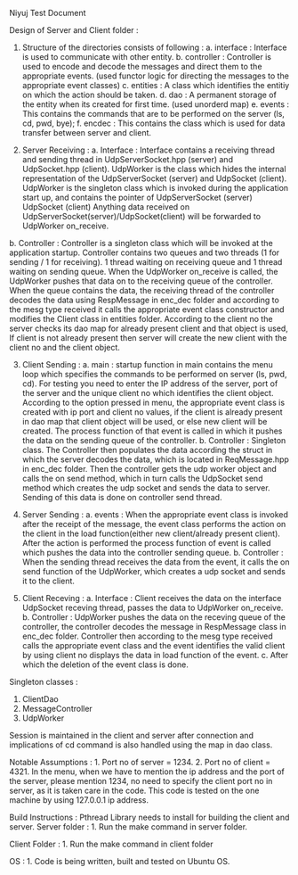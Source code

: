 Niyuj Test Document

Design of Server and Client folder :
1. Structure of the directories consists of following :
 a. interface : Interface is used to communicate with other entity.
 b. controller : Controller is used to encode and decode the messages and direct them to the appropriate events. (used functor logic for directing the messages to the appropriate event classes)
 c. entities : A class which identifies the entitiy on which the action should be taken.
 d. dao : A permanent storage of the entity when its created for first time. (used unorderd map)
 e. events : This contains the commands that are to be performed on the server (ls, cd, pwd, bye);
 f. encdec : This contains the class which is used for data transfer between server and client.

2. Server Receiving :
 a. Interface : 
    Interface contains a receiving thread and sending thread in UdpServerSocket.hpp (server) and UdpSocket.hpp (client).
	UdpWorker is the class which hides the internal representation of the UdpServerSocket (server) and UdpSocket (client).
	UdpWorker is the singleton class which is invoked during the application start up, and contains the pointer of UdpServerSocket (server) UdpSocket (client)
	Anything data received on UdpServerSocket(server)/UdpSocket(client) will be forwarded to UdpWorker on_receive.

 b. Controller : 
	Controller is a singleton class which will be invoked at the application startup.
	Controller contains two queues and two threads (1 for sending / 1 for receiving). 1 thread waiting on receiving queue and 1 thread waiting on sending queue.
	When the UdpWorker on_receive is called, the UdpWorker pushes that data on to the receiving queue of the controller.
	When the queue contains the data, the receiving thread of the controller decodes the data using RespMessage in enc_dec folder and according to the mesg type received it calls the appropriate event class constructor and modifies the Client class in entities folder.
	According to the client no the server checks its dao map for already present client and that object is used, If client is not already present then server will create the new client with the client no and the client object.


3. Client Sending :
 a. main :
	startup function in main contains the menu loop which specifies the commands to be performed on server (ls, pwd, cd).
	For testing you need to enter the IP address of the server, port of the server and the unique client no which identifies the client object.
	According to the option pressed in menu, the appropriate event class is created with ip port and client no values, if the client is already present in dao map that client object will be used, or else new client will be created.
	The process function of that event is called in which it pushes the data on the sending queue of the controller.
 b. Controller :
	Singleton class.
	The Controller then populates the data according the struct in which the server decodes the data, which is located in ReqMessage.hpp in enc_dec folder.
	Then the controller gets the udp worker object and calls the on send method, which in turn calls the UdpSocket send method which creates the udp socket and sends the data to server.
	Sending of this data is done on controller send thread.

4. Server Sending :
 a. events : 
	When the appropriate event class is invoked after the receipt of the message, the event class performs the action on the client in the load function(either new client/already present client).
	After the action is performed the process function of event is called which pushes the data into the controller sending queue.
 b. Controller :
	When the sending thread receives the data from the event, it calls the on send function of the UdpWorker, which creates a udp socket and sends it to the client.

5. Client Receving :
 a. Interface :
	Client receives the data on the interface UdpSocket receving thread, passes the data to UdpWorker on_receive.
 b. Controller :
	UdpWorker pushes the data on the receving queue of the controller, the controller decodes the message in RespMessage class in enc_dec folder.
	Controller then according to the mesg type received calls the appropriate event class and the event identifies the valid client by using client no displays the data in load function of the event.
 c. After which the deletion of the event class is done.
	
	

Singleton classes :
1. ClientDao
2. MessageController
3. UdpWorker

Session is maintained in the client and server after connection and implications of cd command is also handled using the map in dao class.


Notable Assumptions :
	1. Port no of server = 1234.
	2. Port no of client = 4321.
	In the menu, when we have to mention the ip address and the port of the server, please mention 1234, no need to specify the client port no in server, as it is taken care in the code.
	This code is tested on the one machine by using 127.0.0.1 ip address.

Build Instructions : Pthread Library needs to install for building the client and server.
Server folder :
	1. Run the make command in server folder.

Client Folder :
	1. Run the make command in client folder


OS :
	1. Code is being written, built and tested on Ubuntu OS.
